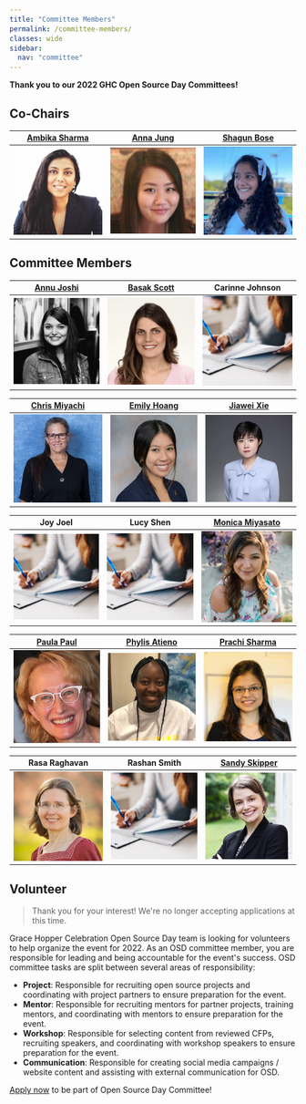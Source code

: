 ```yaml
---
title: "Committee Members"
permalink: /committee-members/
classes: wide
sidebar:
  nav: "committee"
---
```


**Thank you to our 2022 GHC Open Source Day Committees!**


## Co-Chairs

| [Ambika Sharma](https://www.linkedin.com/in/ambika-sharma/) | [Anna Jung](https://www.linkedin.com/in/antheajung/) | [Shagun Bose](https://www.linkedin.com/in/shagunbose/) |
| --- | --- | --- |
| <img src="../assets/images/committees/2022/ambika_sharma.png" width="200"> | <img src="../assets/images/committees/2022/anna_jung.jpg" width="200"> | <img src="../assets/images/committees/2022/shagun_bose.jpg" width="200">


## Committee Members

| [Annu Joshi](https://www.linkedin.com/in/annu-joshi/) | [Basak Scott](https://www.linkedin.com/in/basakkilicscott/) | Carinne Johnson |
| --- | --- | --- |
| <img src="../assets/images/committees/2022/annu_joshi.jpg" width="200"> | <img src="../assets/images/committees/2022/basak_scott.jpg" width="200"> | <img src="../assets/images/committees/2022/missing_photo.jpg" width="200"> |

| [Chris Miyachi](https://www.linkedin.com/in/chris-miyachi-a31835/) | [Emily Hoang](https://www.linkedin.com/in/emily-hoang-865b40102/) | [Jiawei Xie](https://www.linkedin.com/in/jiawei-xie-014562103/) |
| --- | --- | --- |
| <img src="../assets/images/committees/2022/chris_miyachi.jpg" width="200"> | <img src="../assets/images/committees/2022/emily_hoang.jpg" width="200"> | <img src="../assets/images/committees/2022/jiawei_xie.png" width="200"> |

| Joy Joel | Lucy Shen | [Monica Miyasato](https://www.linkedin.com/in/monicamiyasato/) |
| --- | --- | --- |
| <img src="../assets/images/committees/2022/missing_photo.jpg" width="200"> | <img src="../assets/images/committees/2022/missing_photo.jpg" width="200"> | <img src="../assets/images/committees/2022/monica_miyasato.jpg" width="200"> |

| [Paula Paul](https://www.linkedin.com/in/paulapaul/) | [Phylis Atieno](https://www.linkedin.com/in/phyllis-atieno-ab7826182/) | [Prachi Sharma](https://www.linkedin.com/in/prachi94/) |
| --- | --- | --- |
| <img src="../assets/images/committees/2022/paula_paul.jpg" width="200"> | <img src="../assets/images/committees/2022/phylis_atieno.jpg" width="200"> | <img src="../assets/images/committees/2022/prachi_sharma.jpg" width="200"> |

| Rasa Raghavan | Rashan Smith | [Sandy Skipper](https://www.linkedin.com/in/sandraskipper/) |
| --- | --- | --- |
| <img src="../assets/images/committees/2022/rasa_raghavan.jpg" width="200"> | <img src="../assets/images/committees/2022/missing_photo.jpg" width="200"> | <img src="../assets/images/committees/2022/sandy_skipper.jpeg" width="200">  |


## Volunteer

> Thank you for your interest! We're no longer accepting applications at this time.

Grace Hopper Celebration Open Source Day team is looking for volunteers to help organize the event for 2022. As an OSD committee member, you are responsible for leading and being accountable for the event's success. OSD committee tasks are split between several areas of responsibility:

- **Project**: Responsible for recruiting open source projects and coordinating with project partners to ensure preparation for the event.
- **Mentor**: Responsible for recruiting mentors for partner projects, training mentors, and coordinating with mentors to ensure preparation for the event.
- **Workshop**: Responsible for selecting content from reviewed CFPs, recruiting speakers, and coordinating with workshop speakers to ensure preparation for the event.
- **Communication**: Responsible for creating social media campaigns / website content and assisting with external communication for OSD.

[Apply now](https://bit.ly/OSD-volunteer) to be part of Open Source Day Committee!

